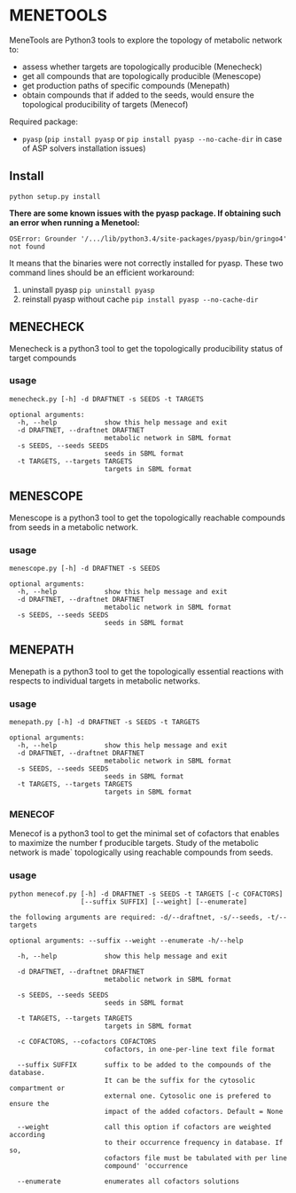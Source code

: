 # MENETOOLS

MeneTools are Python3 tools to explore the topology of metabolic network to:
* assess whether targets are topologically producible (Menecheck)
* get all compounds that are topologically producible (Menescope)
* get production paths of specific compounds (Menepath)
* obtain compounds that if added to the seeds, would ensure the topological producibility of targets (Menecof)

Required package:
* ``pyasp`` (``pip install pyasp`` or ``pip install pyasp --no-cache-dir`` in case of ASP solvers installation issues)

## Install

```
python setup.py install
```

**There are some known issues with the pyasp package. If obtaining such an error when running a Menetool:**

``OSError: Grounder '/.../lib/python3.4/site-packages/pyasp/bin/gringo4' not found``

It means that the binaries were not correctly installed for pyasp.
These two command lines should be an efficient workaround:
1. uninstall pyasp
``pip uninstall pyasp``
2. reinstall pyasp without cache
``pip install pyasp --no-cache-dir``

## MENECHECK

Menecheck is a python3 tool to get the topologically producibility status of target compounds

### usage

```
menecheck.py [-h] -d DRAFTNET -s SEEDS -t TARGETS

optional arguments:
  -h, --help            show this help message and exit
  -d DRAFTNET, --draftnet DRAFTNET
                        metabolic network in SBML format
  -s SEEDS, --seeds SEEDS
                        seeds in SBML format
  -t TARGETS, --targets TARGETS
                        targets in SBML format
```

## MENESCOPE

Menescope is a python3 tool to get the topologically reachable compounds from
seeds in a metabolic network.

### usage

```
menescope.py [-h] -d DRAFTNET -s SEEDS

optional arguments:
  -h, --help            show this help message and exit
  -d DRAFTNET, --draftnet DRAFTNET
                        metabolic network in SBML format
  -s SEEDS, --seeds SEEDS
                        seeds in SBML format
```

## MENEPATH

Menepath is a python3 tool to get the topologically essential reactions with
respects to individual targets in metabolic networks.

### usage

```
menepath.py [-h] -d DRAFTNET -s SEEDS -t TARGETS

optional arguments:
  -h, --help            show this help message and exit
  -d DRAFTNET, --draftnet DRAFTNET
                        metabolic network in SBML format
  -s SEEDS, --seeds SEEDS
                        seeds in SBML format
  -t TARGETS, --targets TARGETS
                        targets in SBML format
```

### MENECOF

Menecof is a python3 tool to get the minimal set of cofactors that enables to
maximize the number f producible targets. Study of the metabolic network is made`
topologically using reachable compounds from seeds.

### usage

```
python menecof.py [-h] -d DRAFTNET -s SEEDS -t TARGETS [-c COFACTORS]
                  [--suffix SUFFIX] [--weight] [--enumerate]

the following arguments are required: -d/--draftnet, -s/--seeds, -t/--targets

optional arguments: --suffix --weight --enumerate -h/--help

  -h, --help            show this help message and exit

  -d DRAFTNET, --draftnet DRAFTNET
                        metabolic network in SBML format

  -s SEEDS, --seeds SEEDS
                        seeds in SBML format

  -t TARGETS, --targets TARGETS
                        targets in SBML format

  -c COFACTORS, --cofactors COFACTORS
                        cofactors, in one-per-line text file format

  --suffix SUFFIX       suffix to be added to the compounds of the database.
                        It can be the suffix for the cytosolic compartment or
                        external one. Cytosolic one is prefered to ensure the
                        impact of the added cofactors. Default = None

  --weight              call this option if cofactors are weighted according
                        to their occurrence frequency in database. If so,
                        cofactors file must be tabulated with per line
                        compound' 'occurrence

  --enumerate           enumerates all cofactors solutions
```
